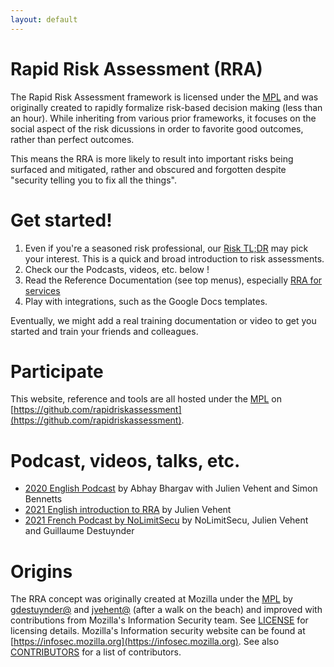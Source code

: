 ```yaml
---
layout: default
---
```


# Rapid Risk Assessment (RRA)

The Rapid Risk Assessment framework is licensed under the [MPL](LICENSE) and was originally created to rapidly formalize risk-based decision making (less than an hour). While inheriting from various prior frameworks, it focuses on the social aspect of the risk dicussions in order to favorite good outcomes, rather than perfect outcomes.

This means the RRA is more likely to result into important risks being surfaced and mitigated, rather and obscured and forgotten despite "security telling you to fix all the things".

# Get started!

1. Even if you're a seasoned risk professional, our [Risk TL;DR](assessing_security_risk.md) may pick your interest. This is a quick and broad introduction to risk assessments.
2. Check our the Podcasts, videos, etc. below !
3. Read the Reference Documentation (see top menus), especially [RRA for services](rapid_risk_assessment.md)
4. Play with integrations, such as the Google Docs templates.

Eventually, we might add a real training documentation or video to get you started and train your friends and colleagues.

# Participate

This website, reference and tools are all hosted under the [MPL](LICENSE) on [https://github.com/rapidriskassessment](https://github.com/rapidriskassessment).

# Podcast, videos, talks, etc.

- [2020 English Podcast](https://www.youtube.com/watch?v=_fje_HX6dXI) by Abhay Bhargav with Julien Vehent and Simon Bennetts
- [2021 English introduction to RRA](https://www.youtube.com/watch?v=HrxuBqFOQuU) by Julien Vehent
- [2021 French Podcast by NoLimitSecu](https://www.nolimitsecu.fr/rapid-risk-assessment/) by NoLimitSecu, Julien Vehent and Guillaume Destuynder


# Origins

The RRA concept was originally created at Mozilla under the [MPL](LICENSE-MPL) by [gdestuynder@](https://github.com/gdestuynder) and [jvehent@](https://github.com/jvehent) (after a walk on the beach) and improved with contributions from Mozilla's Information Security team. See [LICENSE](LICENSE) for licensing details. Mozilla's Information security website can be found at [https://infosec.mozilla.org](https://infosec.mozilla.org). See also [CONTRIBUTORS](CONTRIBUTORS) for a list of contributors.
